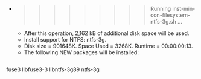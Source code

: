 * >>>>>>>>> Running inst-min-con-filesystem-ntfs-3g.sh ...
  * After this operation, 2,162 kB of additional disk space will be used.
  * Install support for NTFS: ntfs-3g.
  * Disk size = 901648K. Space Used = 3268K. Runtime = 00:00:00:13.
  * The following NEW packages will be installed:
  ```bash
fuse3 libfuse3-3 libntfs-3g89 ntfs-3g
  ```
